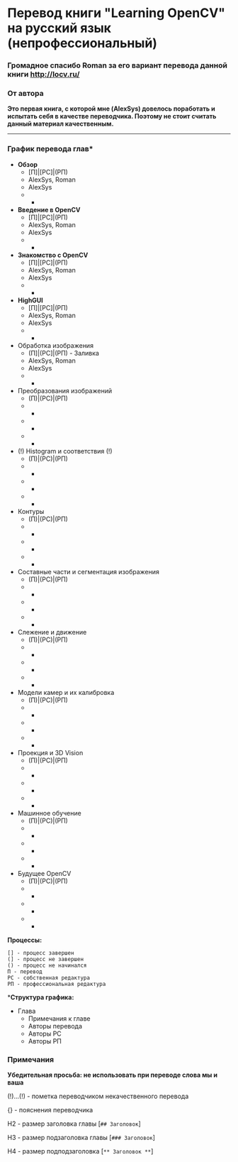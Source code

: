 # Перевод книги "Learning OpenCV" на русский язык (непрофессиональный)

### Громадное спасибо Roman за его вариант перевода данной книги http://locv.ru/

### От автора
**Это первая книга, с которой мне (AlexSys) довелось поработать и испытать себя в качестве переводчика. Поэтому не стоит считать данный материал качественным.**

---

### График перевода глав*

* **Обзор**
    * [П]|[РС]|(РП)
    * AlexSys, Roman
    * AlexSys 
    * -
* **Введение в OpenCV** 
    * [П]|[РС]|(РП) 
    * AlexSys, Roman
    * AlexSys 
    * -
* **Знакомство с OpenCV**
    * [П]|[РС]|(РП) 
    * AlexSys, Roman
    * AlexSys 
    * - 
* **HighGUI** 
    * [П]|[РС]|(РП)
    * AlexSys, Roman 
    * AlexSys 
    * -
* Обработка изображения 
    * (П]|(РС]|(РП) - Заливка
    * AlexSys, Roman
    * AlexSys
    * -
* Преобразования изображений 
    * (П)|(РС)|(РП) 
    * - 
    * - 
    * -
* (!) Histogram и соответствия (!)
    * (П)|(РС)|(РП) 
    * - 
    * - 
    * -
* Контуры 
    * (П)|(РС)|(РП) 
    * - 
    * - 
    * -
* Составные части и сегментация изображения
    * (П)|(РС)|(РП) 
    * - 
    * - 
    * -
* Слежение и движение
    * (П)|(РС)|(РП) 
    * - 
    * - 
    * -
* Модели камер и их калибровка
    * (П)|(РС)|(РП) 
    * - 
    * - 
    * -
* Проекция и 3D Vision
    * (П)|(РС)|(РП) 
    * - 
    * - 
    * -
* Машинное обучение
    * (П)|(РС)|(РП) 
    * - 
    * - 
    * -
* Будущее OpenCV
    * (П)|(РС)|(РП) 
    * - 
    * - 
    * -

**Процессы:**

	[] - процесс завершен
	(] - процесс не завершен
	() - процесс не начинался
	П - перевод
	РС - собственная редактура
	РП - профессиональная редактура

***Структура графика:**
* Глава
    * Примечания к главе
    * Авторы перевода
    * Авторы РС
    * Авторы РП

### Примечания

**Убедительная просьба: не использовать при переводе слова мы и ваша**

(!)...(!) - пометка переводчиком некачественного перевода

{} - пояснения переводчика

H2 - размер заголовка главы [```## Заголовок```]

H3 - размер подзаголовка главы [```### Заголовок```]

H4 - размер подподзаголовка [```** Заголовок **```]